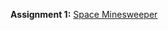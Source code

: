 **Assignment 1:** [Space Minesweeper](https://github.com/CSCI-4611-Spring-2024/Assignments/blob/main/Assignment-1/README.md)

